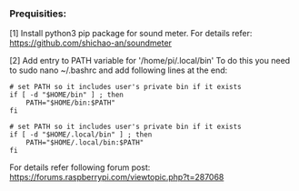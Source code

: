 ### Prequisities:

[1] Install python3 pip package for sound meter. For details refer: https://github.com/shichao-an/soundmeter

[2] Add entry to PATH variable for '/home/pi/.local/bin'
To do this you need to sudo nano ~/.bashrc 
and add following lines at the end:

```
# set PATH so it includes user's private bin if it exists
if [ -d "$HOME/bin" ] ; then
    PATH="$HOME/bin:$PATH"
fi

# set PATH so it includes user's private bin if it exists
if [ -d "$HOME/.local/bin" ] ; then
    PATH="$HOME/.local/bin:$PATH"
fi
```
For details refer following forum post: https://forums.raspberrypi.com/viewtopic.php?t=287068

